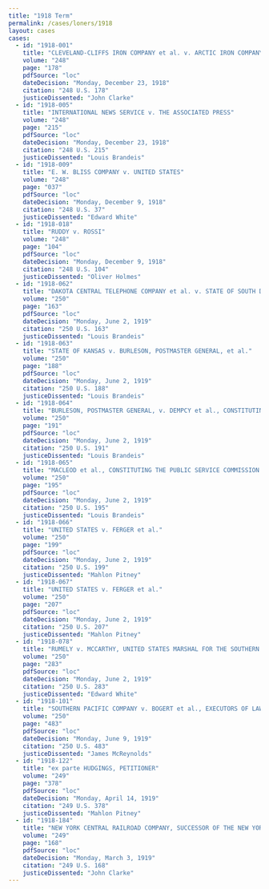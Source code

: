 ```yaml
---
title: "1918 Term"
permalink: /cases/loners/1918
layout: cases
cases:
  - id: "1918-001"
    title: "CLEVELAND-CLIFFS IRON COMPANY et al. v. ARCTIC IRON COMPANY"
    volume: "248"
    page: "178"
    pdfSource: "loc"
    dateDecision: "Monday, December 23, 1918"
    citation: "248 U.S. 178"
    justiceDissented: "John Clarke"
  - id: "1918-005"
    title: "INTERNATIONAL NEWS SERVICE v. THE ASSOCIATED PRESS"
    volume: "248"
    page: "215"
    pdfSource: "loc"
    dateDecision: "Monday, December 23, 1918"
    citation: "248 U.S. 215"
    justiceDissented: "Louis Brandeis"
  - id: "1918-009"
    title: "E. W. BLISS COMPANY v. UNITED STATES"
    volume: "248"
    page: "037"
    pdfSource: "loc"
    dateDecision: "Monday, December 9, 1918"
    citation: "248 U.S. 37"
    justiceDissented: "Edward White"
  - id: "1918-018"
    title: "RUDDY v. ROSSI"
    volume: "248"
    page: "104"
    pdfSource: "loc"
    dateDecision: "Monday, December 9, 1918"
    citation: "248 U.S. 104"
    justiceDissented: "Oliver Holmes"
  - id: "1918-062"
    title: "DAKOTA CENTRAL TELEPHONE COMPANY et al. v. STATE OF SOUTH DAKOTA ex rel. PAYNE, ATTORNEY GENERAL, et al."
    volume: "250"
    page: "163"
    pdfSource: "loc"
    dateDecision: "Monday, June 2, 1919"
    citation: "250 U.S. 163"
    justiceDissented: "Louis Brandeis"
  - id: "1918-063"
    title: "STATE OF KANSAS v. BURLESON, POSTMASTER GENERAL, et al."
    volume: "250"
    page: "188"
    pdfSource: "loc"
    dateDecision: "Monday, June 2, 1919"
    citation: "250 U.S. 188"
    justiceDissented: "Louis Brandeis"
  - id: "1918-064"
    title: "BURLESON, POSTMASTER GENERAL, v. DEMPCY et al., CONSTITUTING THE PUBLIC UTILITIES COMMISSION OF ILLINOIS, et al."
    volume: "250"
    page: "191"
    pdfSource: "loc"
    dateDecision: "Monday, June 2, 1919"
    citation: "250 U.S. 191"
    justiceDissented: "Louis Brandeis"
  - id: "1918-065"
    title: "MACLEOD et al., CONSTITUTING THE PUBLIC SERVICE COMMISSION OF MASSACHUSETTS, v. NEW ENGLAND TELEPHONE & TELEGRAPH COMPANY"
    volume: "250"
    page: "195"
    pdfSource: "loc"
    dateDecision: "Monday, June 2, 1919"
    citation: "250 U.S. 195"
    justiceDissented: "Louis Brandeis"
  - id: "1918-066"
    title: "UNITED STATES v. FERGER et al."
    volume: "250"
    page: "199"
    pdfSource: "loc"
    dateDecision: "Monday, June 2, 1919"
    citation: "250 U.S. 199"
    justiceDissented: "Mahlon Pitney"
  - id: "1918-067"
    title: "UNITED STATES v. FERGER et al."
    volume: "250"
    page: "207"
    pdfSource: "loc"
    dateDecision: "Monday, June 2, 1919"
    citation: "250 U.S. 207"
    justiceDissented: "Mahlon Pitney"
  - id: "1918-078"
    title: "RUMELY v. MCCARTHY, UNITED STATES MARSHAL FOR THE SOUTHERN DISTRICT OF NEW YORK, et al."
    volume: "250"
    page: "283"
    pdfSource: "loc"
    dateDecision: "Monday, June 2, 1919"
    citation: "250 U.S. 283"
    justiceDissented: "Edward White"
  - id: "1918-101"
    title: "SOUTHERN PACIFIC COMPANY v. BOGERT et al., EXECUTORS OF LAWRENCE, et al."
    volume: "250"
    page: "483"
    pdfSource: "loc"
    dateDecision: "Monday, June 9, 1919"
    citation: "250 U.S. 483"
    justiceDissented: "James McReynolds"
  - id: "1918-122"
    title: "ex parte HUDGINGS, PETITIONER"
    volume: "249"
    page: "378"
    pdfSource: "loc"
    dateDecision: "Monday, April 14, 1919"
    citation: "249 U.S. 378"
    justiceDissented: "Mahlon Pitney"
  - id: "1918-184"
    title: "NEW YORK CENTRAL RAILROAD COMPANY, SUCCESSOR OF THE NEW YORK CENTRAL & HUDSON RIVER RAILROAD COMPANY, v. PORTER, FOR HERSELF AND FOR HER FOUR MINOR CHILDREN, ETC., et al."
    volume: "249"
    page: "168"
    pdfSource: "loc"
    dateDecision: "Monday, March 3, 1919"
    citation: "249 U.S. 168"
    justiceDissented: "John Clarke"
---
```

